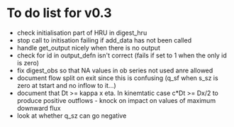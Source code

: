 # To do list for v0.3

- check initialisation part of HRU in digest_hru
- stop call to initisation failing if add_data has not been called
- handle get_output nicely when there is no output
- check for id in output_defn isn't correct (fails if set to 1 when the only
  id is zero)
- fix digest_obs so that NA values in ob series not used anre allowed
- document flow split on exit since this is confusing (q_sf when s_sz is zero
  at tstart and no inflow to it...)
- document that Dt >= kappa x eta. In kinemtatic case c*Dt >= Dx/2 to produce positive outflows - knock on impact on
  values of maximum downward flux
- look at whether q_sz can go negative

